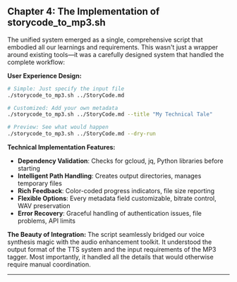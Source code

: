 ## Chapter 4: The Implementation of storycode_to_mp3.sh

The unified system emerged as a single, comprehensive script that embodied all our learnings and requirements. This wasn't just a wrapper around existing tools—it was a carefully designed system that handled the complete workflow:

**User Experience Design:**
```bash
# Simple: Just specify the input file
./storycode_to_mp3.sh ../StoryCode.md

# Customized: Add your own metadata
./storycode_to_mp3.sh ../StoryCode.md --title "My Technical Tale"

# Preview: See what would happen
./storycode_to_mp3.sh ../StoryCode.md --dry-run
```

**Technical Implementation Features:**
- **Dependency Validation**: Checks for gcloud, jq, Python libraries before starting
- **Intelligent Path Handling**: Creates output directories, manages temporary files
- **Rich Feedback**: Color-coded progress indicators, file size reporting
- **Flexible Options**: Every metadata field customizable, bitrate control, WAV preservation
- **Error Recovery**: Graceful handling of authentication issues, file problems, API limits

**The Beauty of Integration:**
The script seamlessly bridged our voice synthesis magic with the audio enhancement toolkit. It understood the output format of the TTS system and the input requirements of the MP3 tagger. Most importantly, it handled all the details that would otherwise require manual coordination.

---


